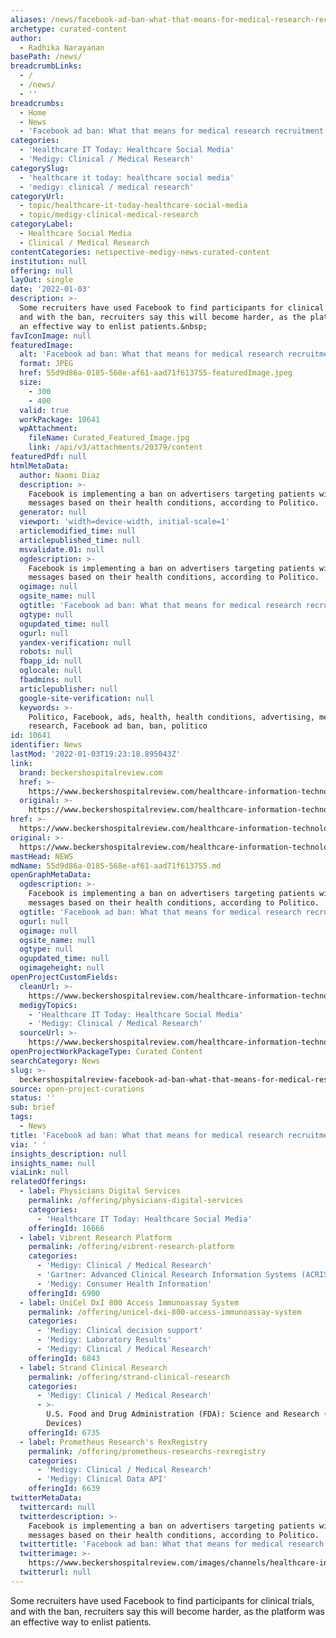 ```yaml
---
aliases: /news/facebook-ad-ban-what-that-means-for-medical-research-recruitment
archetype: curated-content
author:
  - Radhika Narayanan
basePath: /news/
breadcrumbLinks:
  - /
  - /news/
  - ''
breadcrumbs:
  - Home
  - News
  - 'Facebook ad ban: What that means for medical research recruitment'
categories:
  - 'Healthcare IT Today: Healthcare Social Media'
  - 'Medigy: Clinical / Medical Research'
categorySlug:
  - 'healthcare it today: healthcare social media'
  - 'medigy: clinical / medical research'
categoryUrl:
  - topic/healthcare-it-today-healthcare-social-media
  - topic/medigy-clinical-medical-research
categoryLabel:
  - Healthcare Social Media
  - Clinical / Medical Research
contentCategories: netspective-medigy-news-curated-content
institution: null
offering: null
layOut: single
date: '2022-01-03'
description: >-
  Some recruiters have used Facebook to find participants for clinical trials,
  and with the ban, recruiters say this will become harder, as the platform was
  an effective way to enlist patients.&nbsp;
favIconImage: null
featuredImage:
  alt: 'Facebook ad ban: What that means for medical research recruitment'
  format: JPEG
  href: 55d9d86a-0185-568e-af61-aad71f613755-featuredImage.jpeg
  size:
    - 300
    - 400
  valid: true
  workPackage: 10641
  wpAttachment:
    fileName: Curated_Featured_Image.jpg
    link: /api/v3/attachments/20379/content
featuredPdf: null
htmlMetaData:
  author: Naomi Diaz
  description: >-
    Facebook is implementing a ban on advertisers targeting patients with
    messages based on their health conditions, according to Politico.
  generator: null
  viewport: 'width=device-width, initial-scale=1'
  articlemodified_time: null
  articlepublished_time: null
  msvalidate.01: null
  ogdescription: >-
    Facebook is implementing a ban on advertisers targeting patients with
    messages based on their health conditions, according to Politico.
  ogimage: null
  ogsite_name: null
  ogtitle: 'Facebook ad ban: What that means for medical research recruitment'
  ogtype: null
  ogupdated_time: null
  ogurl: null
  yandex-verification: null
  robots: null
  fbapp_id: null
  oglocale: null
  fbadmins: null
  articlepublisher: null
  google-site-verification: null
  keywords: >-
    Politico, Facebook, ads, health, health conditions, advertising, medical
    research, Facebook ad ban, ban, politico
id: 10641
identifier: News
lastMod: '2022-01-03T19:23:18.895043Z'
link:
  brand: beckershospitalreview.com
  href: >-
    https://www.beckershospitalreview.com/healthcare-information-technology/facebook-ad-ban-what-that-means-for-medical-research-recruitment.html
  original: >-
    https://www.beckershospitalreview.com/healthcare-information-technology/facebook-ad-ban-what-that-means-for-medical-research-recruitment.html
href: >-
  https://www.beckershospitalreview.com/healthcare-information-technology/facebook-ad-ban-what-that-means-for-medical-research-recruitment.html
original: >-
  https://www.beckershospitalreview.com/healthcare-information-technology/facebook-ad-ban-what-that-means-for-medical-research-recruitment.html
mastHead: NEWS
mdName: 55d9d86a-0185-568e-af61-aad71f613755.md
openGraphMetaData:
  ogdescription: >-
    Facebook is implementing a ban on advertisers targeting patients with
    messages based on their health conditions, according to Politico.
  ogtitle: 'Facebook ad ban: What that means for medical research recruitment'
  ogurl: null
  ogimage: null
  ogsite_name: null
  ogtype: null
  ogupdated_time: null
  ogimageheight: null
openProjectCustomFields:
  cleanUrl: >-
    https://www.beckershospitalreview.com/healthcare-information-technology/facebook-ad-ban-what-that-means-for-medical-research-recruitment.html
  medigyTopics:
    - 'Healthcare IT Today: Healthcare Social Media'
    - 'Medigy: Clinical / Medical Research'
  sourceUrl: >-
    https://www.beckershospitalreview.com/healthcare-information-technology/facebook-ad-ban-what-that-means-for-medical-research-recruitment.html
openProjectWorkPackageType: Curated Content
searchCategory: News
slug: >-
  beckershospitalreview-facebook-ad-ban-what-that-means-for-medical-research-recruitment
source: open-project-curations
status: ''
sub: brief
tags:
  - News
title: 'Facebook ad ban: What that means for medical research recruitment'
via: ' '
insights_description: null
insights_name: null
viaLink: null
relatedOfferings:
  - label: Physicians Digital Services
    permalink: /offering/physicians-digital-services
    categories:
      - 'Healthcare IT Today: Healthcare Social Media'
    offeringId: 16666
  - label: Vibrent Research Platform
    permalink: /offering/vibrent-research-platform
    categories:
      - 'Medigy: Clinical / Medical Research'
      - 'Gartner: Advanced Clinical Research Information Systems (ACRIS)'
      - 'Medigy: Consumer Health Information'
    offeringId: 6900
  - label: UniCel DxI 800 Access Immunoassay System
    permalink: /offering/unicel-dxi-800-access-immunoassay-system
    categories:
      - 'Medigy: Clinical decision support'
      - 'Medigy: Laboratory Results'
      - 'Medigy: Clinical / Medical Research'
    offeringId: 6843
  - label: Strand Clinical Research
    permalink: /offering/strand-clinical-research
    categories:
      - 'Medigy: Clinical / Medical Research'
      - >-
        U.S. Food and Drug Administration (FDA): Science and Research (Medical
        Devices)
    offeringId: 6735
  - label: Prometheus Research's RexRegistry
    permalink: /offering/prometheus-researchs-rexregistry
    categories:
      - 'Medigy: Clinical / Medical Research'
      - 'Medigy: Clinical Data API'
    offeringId: 6639
twitterMetaData:
  twittercard: null
  twitterdescription: >-
    Facebook is implementing a ban on advertisers targeting patients with
    messages based on their health conditions, according to Politico.
  twittertitle: 'Facebook ad ban: What that means for medical research recruitment'
  twitterimage: >-
    https://www.beckershospitalreview.com/images/channels/healthcare-information-technology/1.jpg
  twitterurl: null
---
```

<p>Some recruiters have used Facebook to find participants for clinical trials, and with the ban, recruiters say this will become harder, as the platform was an effective way to enlist patients.</p><p><br>&nbsp;</p>